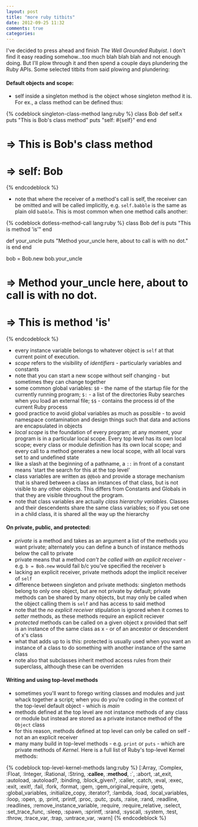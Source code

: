 ```yaml
---
layout: post
title: "more ruby titbits"
date: 2012-09-25 11:32
comments: true
categories: 
---
```


I've decided to press ahead and finish _The Well Grounded Rubyist_.  I don't find it easy reading somehow...too much blah blah blah and not enough doing.  But I'll plow through it and then spend a couple days plundering the Ruby APIs.  Some selected titbits from said plowing and plundering:

#### Default objects and scope:

- self inside a singleton method is the object whose singleton method it is.  For ex., a class method can be defined thus:

{% codeblock singleton-class-method lang:ruby %}
class Bob
  def self.x
    puts "This is Bob's class method"
    puts "self: #{self}"
  end
end

# => This is Bob's class method
# => self:  Bob
{% endcodeblock %}

- note that where the receiver of a method's call is self, the receiver can be omitted and will be called implicitly, e.g. `self.babble` is the same as plain old `babble`.  This is most common when one method calls another:

{% codeblock dotless-method-call lang:ruby %}
class Bob
  def is
    puts "This is method 'is'"
  end

  def your_uncle
    puts "Method your_uncle here, about to call is with no dot."
    is
  end
end

bob = Bob.new
bob.your_uncle
# => Method your_uncle here, about to call is with no dot.
# => This is method 'is'
{% endcodeblock %}

- every instance variable belongs to whatever object is `self` at that current point of execution.
- _scope_ refers to the visibility of _identifiers_ - particularly variables and constants
- note that you can start a new scope without self changing - but sometimes they can change together
- some common global variables:  `$0` - the name of the startup file for the currently running program; `$:` - a list of the directories Ruby searches when you load an external file; `$$` - contains the process id of the current Ruby process
- good practice to avoid global variables as much as possible - to avoid namespace contamination and design things such that data and actions are encapsulated in objects
- _local scope_ is the foundation of every program; at any moment, your program is in a particular local scope. Every top level has its own local scope; every class or module definition has its own local scope; and every call to a method generates a new local scope, with all local vars set to and undefined state
- like a slash at the beginning of a pathname, a `::` in front of a constant means 'start the search for this at the top level'
- class variables are written as `@@bob` and provide a storage mechanism that is shared between a class an instances of that class, but is not visible to any other objects.  This differs from Constants and Globals in that they are visible throughout the program.
- note that class variables are actually _class hierarchy variables_.  Classes and their descendents share the same class variables; so if you set one in a child class, it is shared all the way up the hierarchy

#### On private, public, and protected:
- _private_ is a method and takes as an argument a list of the methods you want private; alternately you can define a bunch of instance methods below the call to private
- private means that a method _can't be called with an explicit receiver_ - e.g. `b = Bob.new` would fail b/c you've specified the receiver `b`
- lacking an explicit receiver, private methods adopt the implicit receiver of `self`
- difference between singleton and private methods:  singleton methods belong to only one object, but are not private by default; private methods can be shared by many objects, but may only be called when the object calling them is `self` and has access to said method
- note that the _no explicit receiver_ stipulation is ignored when it comes to _setter_ methods, as these methods require an explicit reciever
- _protected_ methods can be called on a given object x provided that self is an instance of the same class as x - or of an ancestor or descendent of x's class
- what that adds up to is this:  protected is usually used when you want an instance of a class to do something with another instance of the same class
- note also that subclasses inherit method access rules from their superclass, although these can be overriden

#### Writing and using top-level methods
- sometimes you'll want to forego writing classes and modules and just whack together a script; when you do you're coding in the context of the top-level default object - which is _main_
- methods defined at the top level are not instance methods of any class or module but instead are stored as a private instance method of the `Object` class
- for this reason, methods defined at top level can only be called on self - not an an explicit receiver
- many many build in top-level methods - e.g. `print` or `puts` - which are private methods of _Kernel_.  Here is a full list of Ruby's top-level Kernel methods:

{% codeblock top-level-kernel-methods lang:ruby %}
[:Array, :Complex, :Float, :Integer, :Rational, :String, :__callee__, :__method__, :`, :abort, :at_exit, :autoload, :autoload?, :binding, :block_given?, :caller, :catch, :eval, :exec, :exit, :exit!, :fail, :fork, :format, :gem, :gem_original_require, :gets, :global_variables, :initialize_copy, :iterator?, :lambda, :load, :local_variables, :loop, :open, :p, :print, :printf, :proc, :putc, :puts, :raise, :rand, :readline, :readlines, :remove_instance_variable, :require, :require_relative, :select, :set_trace_func, :sleep, :spawn, :sprintf, :srand, :syscall, :system, :test, :throw, :trace_var, :trap, :untrace_var, :warn]
{% endcodeblock %}